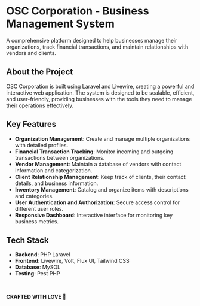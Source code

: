# OSC Corporation - Business Management System

A comprehensive platform designed to help businesses manage their organizations, track financial transactions, and maintain relationships with vendors and clients.

## About the Project

OSC Corporation is built using Laravel and Livewire, creating a powerful and interactive web application. The system is designed to be scalable, efficient, and user-friendly, providing businesses with the tools they need to manage their operations effectively.

## Key Features

-   **Organization Management**: Create and manage multiple organizations with detailed profiles.
-   **Financial Transaction Tracking**: Monitor incoming and outgoing transactions between organizations.
-   **Vendor Management**: Maintain a database of vendors with contact information and categorization.
-   **Client Relationship Management**: Keep track of clients, their contact details, and business information.
-   **Inventory Management**: Catalog and organize items with descriptions and categories.
-   **User Authentication and Authorization**: Secure access control for different user roles.
-   **Responsive Dashboard**: Interactive interface for monitoring key business metrics.

## Tech Stack

-   **Backend**: PHP Laravel
-   **Frontend**: Livewire, Volt, Flux UI, Tailwind CSS
-   **Database**: MySQL
-   **Testing**: Pest PHP

<br>

**CRAFTED WITH LOVE 💖**
